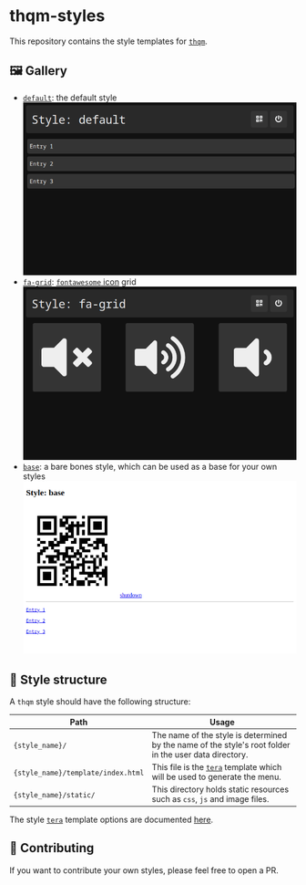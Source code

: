 # thqm-styles

This repository contains the style templates for [`thqm`](https://github.com/loiccoyle/thqm-rs).

## 🖼 Gallery

- [`default`](styles/default): the default style
  ![default style](gallery/default.png)
- [`fa-grid`](styles/fa-gtid): [`fontawesome` icon](https://fontawesome.com/search) grid
  ![fa-grid style](gallery/fa-grid.png)
- [`base`](styles/base): a bare bones style, which can be used as a base for your own styles
  ![base style](gallery/base.png)

## 🎨 Style structure

A `thqm` style should have the following structure:

| Path                               | Usage                                                                                                          |
| ---------------------------------- | -------------------------------------------------------------------------------------------------------------- |
| `{style_name}/`                    | The name of the style is determined by the name of the style's root folder in the user data directory.         |
| `{style_name}/template/index.html` | This file is the [`tera`](https://docs.rs/tera/latest/tera/) template which will be used to generate the menu. |
| `{style_name}/static/`             | This directory holds static resources such as `css`, `js` and image files.                                     |

The style [`tera`](https://docs.rs/tera/latest/tera/) template options are documented [here](https://docs.rs/thqm/latest/thqm/styles/struct.TemplateOptions.html).

## 👤 Contributing

If you want to contribute your own styles, please feel free to open a PR.
